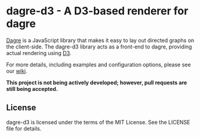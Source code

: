 # dagre-d3 - A D3-based renderer for dagre

[Dagre](https://github.com/cpettitt/dagre) is a JavaScript library that makes it easy to lay out directed graphs on
the client-side. The dagre-d3 library acts as a front-end to dagre, providing
actual rendering using [D3](http://d3js.org).

For more details, including examples and configuration options, please see our
[wiki](https://github.com/cpettitt/dagre-d3/wiki).

**This project is not being actively developed; however, pull requests are still being accepted.**

## License

dagre-d3 is licensed under the terms of the MIT License. See the LICENSE file
for details.
